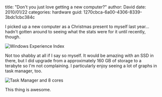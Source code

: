 
title: "Don't you just love getting a new computer?"
author: David
date: 2010/01/22
categories: hardware
guid: 1270cbca-6a00-4306-8339-3bdc1cbc384c

I picked up a new computer as a Christmas present to myself last year... hadn't gotten around to seeing what the stats were for it until recently, though. 

![Windows Experience Index](https://s3.amazonaws.com/mohundro/blog/WindowsLiveWriter/Dontyoujustlovegettinganewcomputer_13350/image_2.png)

Not too shabby at all if I say so myself. It would be amazing with an SSD in there, but I did upgrade from a approximately 160 GB of storage to a terabyte so I'm not complaining. I particularly enjoy seeing a lot of graphs in task manager, too. 

![Task Manager and 8 cores](https://s3.amazonaws.com/mohundro/blog/WindowsLiveWriter/Dontyoujustlovegettinganewcomputer_13350/image_4.png)
 
This thing is awesome.


